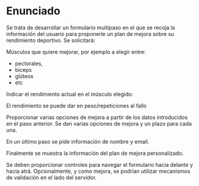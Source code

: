 
# Enunciado

Se trata de desarrollar un formulario multipaso en el que se recoja la  información del usuario para proponerle un plan de mejora  sobre su rendimiento deportivo. Se solicitará:

Músculos que quiere mejorar, por ejemplo a elegir entre:
- pectorales,
- bíceps
- glúteos
- etc

Indicar el rendimiento actual en el músculo elegido: 

El rendimiento se puede dar en peso/repeticiones al fallo

Proporcionar varias opciones de mejora a partir de los  datos introducidos en el paso anterior. Se dan varias opciones de mejora y un plazo para cada una.

 En un último paso se pide información de nombre y email.
    
 Finalmente se muestra la información del plan  de mejora personalizado.

Se deben proporcionar controles para navegar el formulario 
hacia delante y hacia atrá. Opcionalmente, y como mejora, 
se podrían utilizar mecanismos de validación en el lado del servidor.